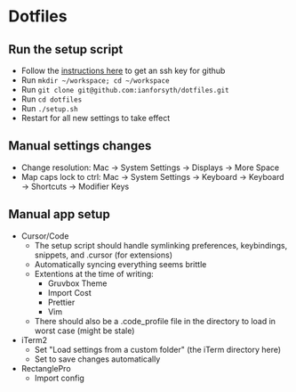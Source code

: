 # Dotfiles

## Run the setup script
- Follow the [instructions here](https://docs.github.com/en/authentication/connecting-to-github-with-ssh/generating-a-new-ssh-key-and-adding-it-to-the-ssh-agent) to get an ssh key for github
- Run `mkdir ~/workspace; cd ~/workspace`
- Run `git clone git@github.com:ianforsyth/dotfiles.git`
- Run `cd dotfiles`
- Run `./setup.sh`
- Restart for all new settings to take effect

## Manual settings changes
- Change resolution: Mac → System Settings → Displays → More Space
- Map caps lock to ctrl: Mac → System Settings → Keyboard → Keyboard → Shortcuts → Modifier Keys

## Manual app setup
- Cursor/Code
  - The setup script should handle symlinking preferences, keybindings, snippets, and .cursor (for extensions)
  - Automatically syncing everything seems brittle
  - Extentions at the time of writing:
    - Gruvbox Theme
    - Import Cost
    - Prettier
    - Vim
  - There should also be a .code_profile file in the directory to load in worst case (might be stale)
- iTerm2
  - Set "Load settings from a custom folder" (the iTerm directory here)
  - Set to save changes automatically
- RectanglePro
  - Import config
